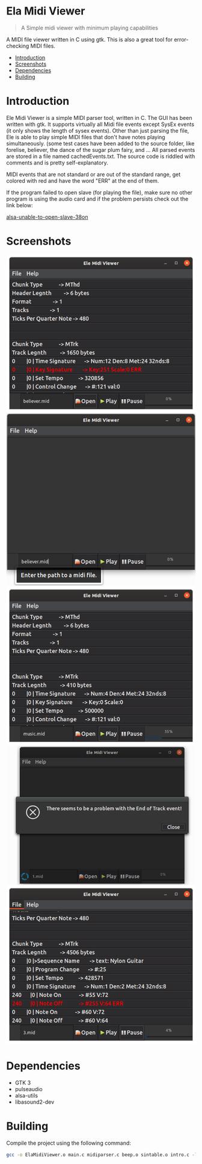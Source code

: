 # Ela Midi Viewer
> A Simple midi viewer with minimum playing capabilities

A MIDI file viewer written in C using gtk.
This is also a great tool for error-checking MIDI files.

* [Introduction](#Introduction)
* [Screenshots](#Screenshots)
* [Dependencies](#Dependencies)
* [Building](#Building)

# Introduction
Ele Midi Viewer is a simple MIDI parser tool, written in C. The GUI has been written with gtk.
It supports virtually all Midi file events except SysEx events (it only shows the length of sysex events).
Other than just parsing the file, Ele is able to play simple MIDI files that don't have notes playing simultaneously. (some test cases have been added to the source folder, like forelise, believer, the dance of the sugar plum fairy, and ...
All parsed events are stored in a file named cachedEvents.txt. The source code is riddled with comments and is pretty self-explanatory.

MIDI events that are not standard or are out of the standard range, get colored with red and have the word "ERR" at the end of them.

If the program failed to open slave (for playing the file), make sure no other program is using the audio card and if the problem persists check out the link below:

[alsa-unable-to-open-slave-38on](https://dev.to/setevoy/linux-alsa-lib-pcmdmixc1108sndpcmdmixopen-unable-to-open-slave-38on)

# Screenshots
![Alt text](/screenshots/2.png?raw=true "Error checking features")
![Alt text](/screenshots/1.png?raw=true "Main Window")
![Alt text](/screenshots/3.png?raw=true "Progress Bar")
![Alt text](/screenshots/4.png?raw=true "Error checking features")
![Alt text](/screenshots/5.png?raw=true "Error checking features")

# Dependencies
* GTK 3
* pulseaudio
* alsa-utils
* libasound2-dev
  
# Building
  Compile the project using the following command:
  ```bash
  gcc -o ElaMidiViewer.o main.c midiparser.c beep.o sintable.o intro.c -lasound -lm `pkg-config --cflags --libs gtk+-3.0` -export-dynamic
  ```

